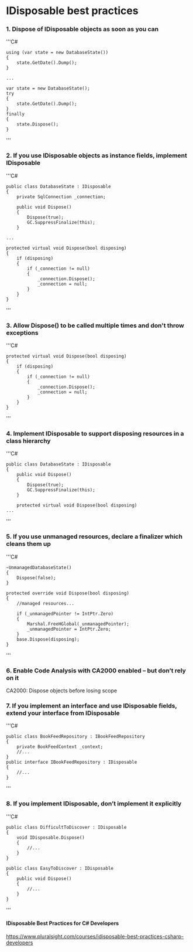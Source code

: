 # IDisposable best practices


### 1. Dispose of IDisposable objects as soon as you can

'''C#

    using (var state = new DatabaseState())
    {
    	state.GetDate().Dump();
    }

	...   

    var state = new DatabaseState();
    try
    {
	    state.GetDate().Dump();
    }
	finally
    {
	    state.Dispose();
    }
'''
   
### 2. If you use IDisposable objects as instance fields, implement IDisposable

'''C#

    public class DatabaseState : IDisposable
    {
	    private SqlConnection _connection;
	    
		public void Dispose()
	    {
		    Dispose(true);
    		GC.SuppressFinalize(this);
    	}

	...

	protected virtual void Dispose(bool disposing)
	{
		if (disposing)
		{
			if (_connection != null)
			{
				_connection.Dispose();
				_connection = null;
			}
		}
	}

'''

### 3. Allow Dispose() to be called multiple times and don't throw exceptions

'''C#

	protected virtual void Dispose(bool disposing)
	{
		if (disposing)
		{
			if (_connection != null)
			{
				_connection.Dispose();
				_connection = null;
			}
		}
	}

'''

### 4. Implement IDisposable to support disposing resources in a class hierarchy

'''C#

	public class DatabaseState : IDisposable
	{
		public void Dispose()
		{
			Dispose(true);
			GC.SuppressFinalize(this);
		}

		protected virtual void Dispose(bool disposing)
	...

'''
   
### 5. If you use unmanaged resources, declare a finalizer which cleans them up 

'''C#

	~UnmanagedDatabaseState()
	{
		Dispose(false);
	}
	
	protected override void Dispose(bool disposing)
	{
		//managed resources...
		
		if (_unmanagedPointer != IntPtr.Zero)
		{
			Marshal.FreeHGlobal(_unmanagedPointer);
			_unmanagedPointer = IntPtr.Zero;
		}
		base.Dispose(disposing);
	}
'''

### 6. Enable Code Analysis with CA2000 enabled – but don’t rely on it

CA2000: Dispose objects before losing scope
 
### 7. If you implement an interface and use IDisposable fields, extend your interface from IDisposable

'''C#

	public class BookFeedRepository : IBookFeedRepository
	{
		private BookFeedContext _context;
		//...
	}
	public interface IBookFeedRepository : IDisposable
	{
		//...
	}

'''
### 8. If you implement IDisposable, don’t implement it explicitly

'''C#
	
	public class DifficultToDiscover : IDisposable
	{
		void IDisposable.Dispose()
		{
			//...
		}
	}
	
	public class EasyToDiscover : IDisposable
	{
		public void Dispose()
		{
			//...
		}
	}

'''

#### IDisposable Best Practices for C# Developers 

https://www.pluralsight.com/courses/idisposable-best-practices-csharp-developers

